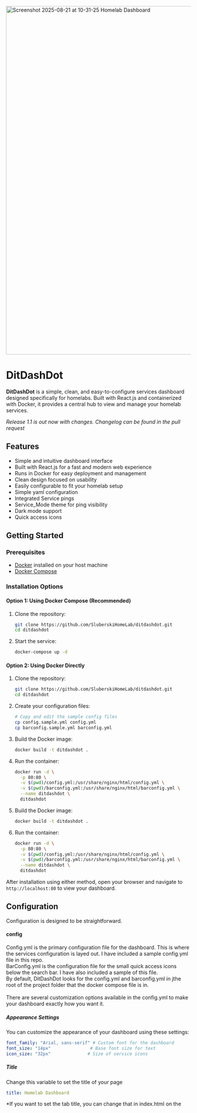 <img width="1900" height="947" alt="Screenshot 2025-08-21 at 10-31-25 Homelab Dashboard" src="https://github.com/user-attachments/assets/5398a7e6-40f5-4a7a-a37c-a70897ab3df4" />

# DitDashDot

**DitDashDot** is a simple, clean, and easy-to-configure services dashboard designed specifically for homelabs. Built with React.js and containerized with Docker, it provides a central hub to view and manage your homelab services.

*Release 1.1 is out now with changes.  Changelog can be found in the pull request*
## Features

- Simple and intuitive dashboard interface
- Built with React.js for a fast and modern web experience
- Runs in Docker for easy deployment and management
- Clean design focused on usability
- Easily configurable to fit your homelab setup
- Simple yaml configuration
- Integrated Service pings
- Service_Mode theme for ping visibility
- Dark mode support
- Quick access icons

## Getting Started

### Prerequisites

- [Docker](https://www.docker.com/) installed on your host machine
- [Docker Compose](https://docs.docker.com/compose/) 

### Installation Options

#### Option 1: Using Docker Compose (Recommended)

1. Clone the repository:
   ```bash
   git clone https://github.com/SluberskiHomeLab/ditdashdot.git
   cd ditdashdot
   ```
   
2. Start the service:
   ```bash
   docker-compose up -d
   ```

#### Option 2: Using Docker Directly

1. Clone the repository:
   ```bash
   git clone https://github.com/SluberskiHomeLab/ditdashdot.git
   cd ditdashdot
   ```

2. Create your configuration files:
   ```bash
   # Copy and edit the sample config files
   cp config.sample.yml config.yml
   cp barconfig.sample.yml barconfig.yml
   ```

3. Build the Docker image:
   ```bash
   docker build -t ditdashdot .
   ```

4. Run the container:
   ```bash
   docker run -d \
     -p 80:80 \
     -v $(pwd)/config.yml:/usr/share/nginx/html/config.yml \
     -v $(pwd)/barconfig.yml:/usr/share/nginx/html/barconfig.yml \
     --name ditdashdot \
     ditdashdot
   ```

2. Build the Docker image:
   ```bash
   docker build -t ditdashdot .
   ```

3. Run the container:
   ```bash
   docker run -d \
     -p 80:80 \
     -v $(pwd)/config.yml:/usr/share/nginx/html/config.yml \
     -v $(pwd)/barconfig.yml:/usr/share/nginx/html/barconfig.yml \
     --name ditdashdot \
     ditdashdot
   ```

After installation using either method, open your browser and navigate to `http://localhost:80` to view your dashboard.

## Configuration

Configuration is designed to be straightforward. 

#### config

Config.yml is the primary configuration file for the dashboard.  This is where the services configuration is layed out.  I have included a sample config.yml file in this repo. 
\
BarConfig.yml is the configuration file for the small quick access icons below the search bar.  I have also included a sample of this file.
\
By default, DitDashDot looks for the config.yml and barconfig.yml in jthe root of the project folder that the docker compose file is in.  
\
There are several customization options available in the config.yml to make your dashboard exactly how you want it.  

##### Appearance Settings
You can customize the appearance of your dashboard using these settings:
```yml
font_family: "Arial, sans-serif" # Custom font for the dashboard
font_size: "14px"               # Base font size for text
icon_size: "32px"              # Size of service icons
```

##### Title
Change this variable to set the title of your page
```yml
title: Homelab Dashboard
```
*If you want to set the tab title, you can change that in index.html on the <title> section
```html
<title>Homelab Dashboard</title>
```

##### Theme
DitDashDot has 4 themes to choose from. This should give you a bit of freedom with color combos and readability.

```yml
mode: dark_mode # Cards are dark grey, Text is white
```
```yml
mode: light_mode # Cards are white, Text is black
```
```yml
mode: trans_light # Cards are transparent, Text is black
```
```yml
mode: trans_dark # Cards are transparent, Text is white
```
```yml
mode: service_mode # Cards change color based on if the service is reachable by the dashboard
```

##### Show Details
Show Details will either show or hide information like ip address and port on the card.

```yml
show_details: true #This will show ip address and port on the card
```
```yml
show_details: false #This will hide the ip address and port on the card
```

##### Background URL
Changing the Background URL will set the picture of the Dashboard background.  By default, it will be grey.  I have tested this with links to .jpg and .png images so far.

```yml
background_url: https://your-image-url.com/background.jpg # Set this to any image url Currently supports png and jpg
```
##### Groups
Groups are Separate sections intended to improve organization.  Each group that is listed is horizontal and has a centered title

Example of a service within a group with a title:
```yml
groups: # each group will be a separate vertical section in the dashboard
  - title: Home Automation
    services:
      - iconUrl: https://www.home-assistant.io/images/favicon.ico
        ip: 192.168.1.10
        name: Home Assistant
        port: 8123
        url: http://192.168.1.10:8123
```

##### barconfig.yml
Barconfig.yml is the config for your quick access icons.  You can configure these to your hearts desire.  I do not reccomend putting more than about 10 for sizing reasons.

```yml
  - iconUrl: https://cdn.jsdelivr.net/gh/selfhst/icons/png/github.png # URL to the icon you wish to display
    link: https://github.com/SluberskiHomelab # Link that clicking on the icon goes to
    alt: GitHub # Service name.  will display when hovering over the icon.
```

#### Additional notes

- There are updates coming for the project.  I will track them here in GitHub.

## Technologies Used

- JavaScript (React.js)
- Docker
- HTML
- yaml

## Contributing

Contributions are welcome! Feel free to submit issues to give me suggestions on how to improve the project. 

## License

This project is licensed under the [MIT License](LICENSE).
